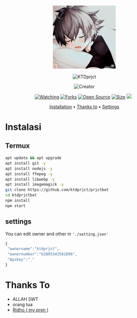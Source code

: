 <p align="center">
<img src="https://raw.githubusercontent.com/ktdprjct/prjctbot/master/media/ktdread.jpg" width="200"/>

<p align="center">
        <img
            src="https://readme-typing-svg.herokuapp.com?size=15&width=280&lines=Thank+for+using+Ktdprjct+bot"
            alt="KTDprjct"
        />
</p>

</p>
<p align="center">
<img title="Creator" src="https://img.shields.io/badge/Creator-ktdprjct-red.svg?style=for-the-badge&logo=github"></a>
</p>
<p align="center">
<a href="https://github.com/ktdprjct/prjctbot/watchers"><img title="Watching" src="https://img.shields.io/github/watchers/ktdprjct/prjctbot?label=Watchers&color=blue&style=flat-square"></a>
<a href="https://github.com/ktdprjct/prjctbot/network/members"><img title="Forks" src="https://img.shields.io/github/forks/ktdprjct/prjctbot?color=red&style=flat-square"></a>
<a href="https://github.com/ktdprjct/prjctbot"><img title="Open Source" src="https://badges.frapsoft.com/os/v2/open-source.svg?v=103"></a>
<a href="https://github.com/ktdprjct/prjctbot/"><img title="Size" src="https://img.shields.io/github/repo-size/ktdprjct/Ktdprjctbot?style=flat-square&color=green"></a>
<a href="https://github.com/ktdprjct/prjctbot/graphs/commit-activity"><img height="20" src="https://img.shields.io/badge/Maintained%3F-yes-green.svg"></a>&nbsp;&nbsp;
</p>

<p align="center">
  <a href="https://github.com/ktdprjct/prjctbot#instalasi">Installation</a> •
  <a href="https://github.com/ktdprjct/prjctbot#thanks-to">Thanks to</a> •
  <a href="https://github.com/ktdprjct/prjctbot#settings">Settings</a>

</p>
</div>


# Instalasi
## Termux
```bash
apt update && apt upgrade
apt install git -y
apt install nodejs -y
apt install ffmpeg -y
apt install libwebp -y
apt install imagemagick -y
git clone https://github.com/ktdprjct/prjctbot
cd ktdprjctbot
npm install
npm start
```

## settings
You can edit owner and other in `'./setting.json'`

```ts
{
 "ownername":"ktdprjct",
 "ownernumber":"62895342581896",
 "Apikey":"_"
}
```

# Thanks To
- ALLAH SWT
- orang tua
- [Ridho ( my pren )](https://github.com/rthelolchex)

